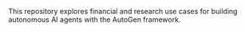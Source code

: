 This repository explores financial and research use cases for building autonomous AI agents with the AutoGen framework.
